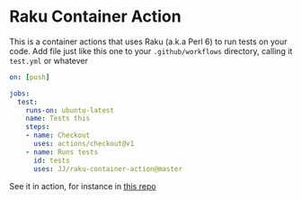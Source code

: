 # Raku Container Action

This is a container actions that uses Raku (a.k.a Perl 6) to run tests
on your code. Add file just like this one to your `.github/workflows`
directory, calling it `test.yml` or whatever

```yaml
on: [push]

jobs:
  test:
    runs-on: ubuntu-latest
    name: Tests this
    steps:
    - name: Checkout
      uses: actions/checkout@v1
    - name: Runs tests
      id: tests
      uses: JJ/raku-container-action@master
```

See it in action, for instance in [this repo](https://github.com/JJ/perl6-unicode-security/actions)

